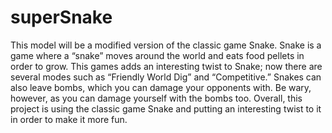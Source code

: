 # superSnake
This model will be a modified version of the classic game Snake. Snake is a game where a “snake” moves around the world and eats food pellets in order to grow. This games adds an interesting twist to Snake; now there are several modes such as “Friendly World Dig” and “Competitive.” Snakes can also leave bombs, which you can damage your opponents with. Be wary, however, as you can damage yourself with the bombs too. Overall, this project is using the classic game Snake and putting an interesting twist to it in order to make it more fun.
